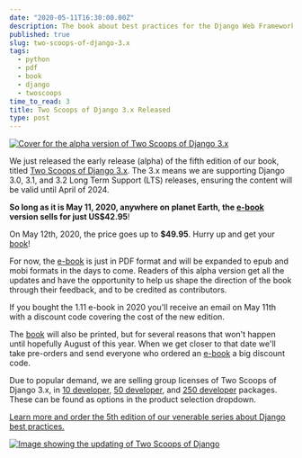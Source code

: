 ```yaml
---
date: "2020-05-11T16:30:00.00Z"
description: The book about best practices for the Django Web Framework, Two Scoops of Django, has been revised, updated, and expanded for versions 3.0, 3.1, and 3.2.
published: true
slug: two-scoops-of-django-3.x
tags:
  - python
  - pdf
  - book  
  - django
  - twoscoops 
time_to_read: 3
title: Two Scoops of Django 3.x Released
type: post
---
```


[![Cover for the alpha version of Two Scoops of Django 3.x](images/Two-Scoops-of-Django-3-Alpha-Cover_540x.jpg)](https://www.feldroy.com/products/two-scoops-of-django-3-x)



We just released the early release (alpha) of the fifth edition of our book, titled [Two Scoops of Django 3.x](https://www.feldroy.com/collections/two-scoops-press/products/two-scoops-of-django-3-x). The 3.x means we are supporting Django 3.0, 3.1, and 3.2 Long Term Support (LTS) releases, ensuring the content will be valid until April of 2024.

**So long as it is May 11, 2020, anywhere on planet Earth, the [e-book](https://www.feldroy.com/collections/two-scoops-press/products/two-scoops-of-django-3-x) version sells for just US$42.95**!

On May 12th, 2020, the price goes up to **$49.95**. Hurry up and get your [book](https://www.feldroy.com/collections/two-scoops-press/products/two-scoops-of-django-3-x)!

For now, the [e-book](https://www.feldroy.com/collections/two-scoops-press/products/two-scoops-of-django-3-x) is just in PDF format and will be expanded to epub and mobi formats in the days to come. Readers of this alpha version get all the updates and have the opportunity to help us shape the direction of the book through their feedback, and to be credited as contributors.

If you bought the 1.11 e-book in 2020 you'll receive an email on May 11th with a discount code covering the cost of the new edition.

The [book](https://www.feldroy.com/collections/two-scoops-press/products/two-scoops-of-django-3-x) will also be printed, but for several reasons that won't happen until hopefully August of this year. When we get closer to that date we'll take pre-orders and send everyone who ordered an [e-book](https://www.feldroy.com/collections/two-scoops-press/products/two-scoops-of-django-3-x) a big discount code.

Due to popular demand, we are selling group licenses of Two Scoops of Django 3.x, in [10 developer](https://www.feldroy.com/collections/two-scoops-press/products/two-scoops-of-django-3-x?variant=31920402432087), [50 developer](https://www.feldroy.com/collections/two-scoops-press/products/two-scoops-of-django-3-x?variant=31920413737047), and [250 developer](https://www.feldroy.com/collections/two-scoops-press/products/two-scoops-of-django-3-x?variant=31932839297111) packages. These can be found as options in the product selection dropdown.

[Learn more and order the 5th edition of our venerable series about Django best practices.](https://www.feldroy.com/products/two-scoops-of-django-3-x)

[![Image showing the updating of Two Scoops of Django](images/TSD3-Preview-Cartoon_540x.jpg)](https://www.feldroy.com/products/two-scoops-of-django-3-x)
